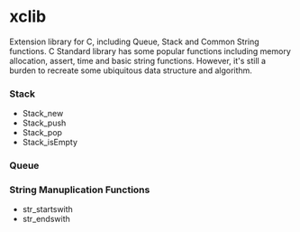 xclib
=====

Extension library for C, including Queue, Stack and Common String functions. C Standard library has some popular functions including memory allocation, assert, time and basic string functions. However, it's still a burden to recreate some ubiquitous data structure and algorithm.

### Stack

* Stack_new
* Stack_push
* Stack_pop
* Stack_isEmpty 

### Queue

### String Manuplication Functions

* str_startswith
* str_endswith
